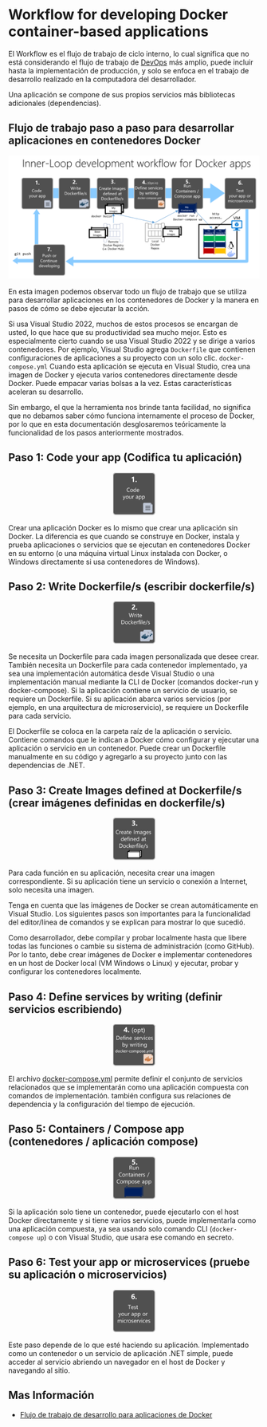 # **Workflow for developing Docker container-based applications**

El Workflow es el flujo de trabajo de ciclo interno, lo cual significa que no está considerando el flujo de trabajo de [DevOps][1.1] más amplio, puede incluir hasta la implementación de producción, y solo se enfoca en el trabajo de desarrollo realizado en la computadora del desarrollador.

Una aplicación se compone de sus propios servicios más bibliotecas adicionales (dependencias).

## **Flujo de trabajo paso a paso para desarrollar aplicaciones en contenedores Docker**

![imagen1](img/img1.png)

En esta imagen podemos observar todo un flujo de trabajo que se utiliza para desarrollar aplicaciones en los contenedores de Docker y la manera en pasos de cómo se debe ejecutar la acción.

Si usa Visual Studio 2022, muchos de estos procesos se encargan de usted, lo que hace que su productividad sea mucho mejor. Esto es especialmente cierto cuando se usa Visual Studio 2022 y se dirige a varios contenedores. Por ejemplo, Visual Studio agrega `Dockerfile` que contienen configuraciones de aplicaciones a su proyecto con un solo clic. `docker-compose.yml` Cuando esta aplicación se ejecuta en Visual Studio, crea una imagen de Docker y ejecuta varios contenedores directamente desde Docker. Puede empacar varias bolsas a la vez. Estas características aceleran su desarrollo.

Sin embargo, el que la herramienta nos brinde tanta facilidad, no significa que no debamos saber cómo funciona internamente el proceso de Docker, por lo que en esta documentación desglosaremos teóricamente la funcionalidad de los pasos anteriormente mostrados.

## **Paso 1: Code your app (Codifica tu aplicación)**

<div align=center><img src="img/img2.png"></div>

Crear una aplicación Docker es lo mismo que crear una aplicación sin Docker. La diferencia es que cuando se construye en Docker, instala y prueba aplicaciones o servicios que se ejecutan en contenedores Docker en su entorno (o una máquina virtual Linux instalada con Docker, o Windows directamente si usa contenedores de Windows).

## **Paso 2: Write Dockerfile/s (escribir dockerfile/s)**

<div align=center><img src="img/img3.png"></div>

Se necesita un Dockerfile para cada imagen personalizada que desee crear. También necesita un Dockerfile para cada contenedor implementado, ya sea una implementación automática desde Visual Studio o una implementación manual mediante la CLI de Docker (comandos docker-run y docker-compose). Si la aplicación contiene un servicio de usuario, se requiere un Dockerfile. Si su aplicación abarca varios servicios (por ejemplo, en una arquitectura de microservicio), se requiere un Dockerfile para cada servicio.

El Dockerfile se coloca en la carpeta raíz de la aplicación o servicio. Contiene comandos que le indican a Docker cómo configurar y ejecutar una aplicación o servicio en un contenedor. Puede crear un Dockerfile manualmente en su código y agregarlo a su proyecto junto con las dependencias de .NET.

## **Paso 3: Create Images defined at Dockerfile/s (crear imágenes definidas en dockerfile/s)**

<div align=center><img src="img/img4.png"></div>

Para cada función en su aplicación, necesita crear una imagen correspondiente. Si su aplicación tiene un servicio o conexión a Internet, solo necesita una imagen.

Tenga en cuenta que las imágenes de Docker se crean automáticamente en Visual Studio. Los siguientes pasos son importantes para la funcionalidad del editor/línea de comandos y se explican para mostrar lo que sucedió.

Como desarrollador, debe compilar y probar localmente hasta que libere todas las funciones o cambie su sistema de administración (como GitHub). Por lo tanto, debe crear imágenes de Docker e implementar contenedores en un host de Docker local (VM Windows o Linux) y ejecutar, probar y configurar los contenedores localmente.

## **Paso 4: Define services by writing (definir servicios escribiendo)**

<div align=center><img src="img/img5.png"></div>

El archivo [docker-compose.yml][1.2] permite definir el conjunto de servicios relacionados que se implementarán como una aplicación compuesta con comandos de implementación. también configura sus relaciones de dependencia y la configuración del tiempo de ejecución.

## **Paso 5: Containers / Compose app (contenedores / aplicación compose)**

<div align=center><img src="img/img6.png"></div>

Si la aplicación solo tiene un contenedor, puede ejecutarlo con el host Docker directamente y si tiene varios servicios, puede implementarla como una aplicación compuesta, ya sea usando solo comando CLI (`docker-compose up`) o con Visual Studio, que usara ese comando en secreto.

## **Paso 6: Test your app or microservices (pruebe su aplicación o microservicios)**

<div align=center><img src="img/img7.png"></div>

Este paso depende de lo que esté haciendo su aplicación. Implementado como un contenedor o un servicio de aplicación .NET simple, puede acceder al servicio abriendo un navegador en el host de Docker y navegando al sitio.

[1.1]:https://www.netapp.com/es/devops-solutions/what-is-devops/

[1.2]:https://docs.docker.com/compose/compose-file/

## **Mas Información**

* [Flujo de trabajo de desarrollo para aplicaciones de Docker][1_0]

[1_0]:https://learn.microsoft.com/es-es/dotnet/architecture/microservices/docker-application-development-process/docker-app-development-workflow